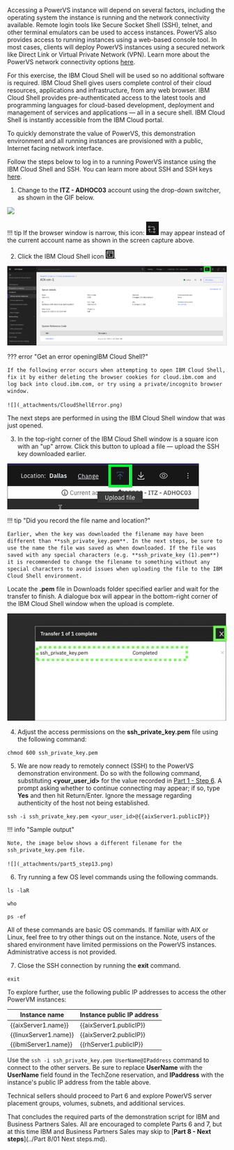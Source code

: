 Accessing a PowerVS instance will depend on several factors, including the operating system the instance is running and the network connectivity available. Remote login tools like Secure Socket Shell (SSH), telnet, and other terminal emulators can be used to access instances. PowerVS also provides access to running instances using a web-based console tool. In most cases, clients will deploy PowerVS instances using a secured network like Direct Link or Virtual Private Network (VPN). Learn more about the PowerVS network connectivity options <a href="https://cloud.ibm.com/docs/power-iaas?topic=power-iaas-about-virtual-server#public-private-networks" target="_blank">here</a>.

For this exercise, the IBM Cloud Shell will be used so no additional software is required. IBM Cloud Shell gives users complete control of their cloud resources, applications and infrastructure, from any web browser. IBM Cloud Shell provides pre-authenticated access to the latest tools and programming languages for cloud-based development, deployment and management of services and applications — all in a secure shell. IBM Cloud Shell is instantly accessible from the IBM Cloud portal.

To quickly demonstrate the value of PowerVS, this demonstration environment and all running instances are provisioned with a public, Internet facing network interface.

Follow the steps below to log in to a running PowerVS instance using the IBM Cloud Shell and SSH. You can learn more about SSH and SSH keys <a href="https://en.wikipedia.org/wiki/Secure_Shell" target="_blank">here</a>.

1. Change to the **ITZ - ADHOC03** account using the drop-down switcher, as shown in the GIF below.

![](_attachments/SwitchAccounts-final.gif)

!!! tip
    If the browser window is narrow, this icon: ![](_attachments/SwitchAccountsIcon.png) may appear instead of the current account name as shown in the screen capture above.

2. Click the IBM Cloud Shell icon ![](_attachments/CloudShellIcon.png).

![](_attachments/StartCloudShell-new.png)

??? error "Get an error openingIBM Cloud Shell?"

    If the following error occurs when attempting to open IBM Cloud Shell, fix it by either deleting the browser cookies for cloud.ibm.com and log back into cloud.ibm.com, or try using a private/incognito browser window.

    ![](_attachments/CloudShellError.png)

The next steps are performed in using the IBM Cloud Shell window that was just opened.

3. In the top-right corner of the IBM Cloud Shell window is a square icon with an "up" arrow. Click this button to upload a file — upload the SSH key downloaded earlier.

![](_attachments/part5_step10a.png)

!!! tip "Did you record the file name and location?"
    
    Earlier, when the key was downloaded the filename may have been different than **ssh_private_key.pem**. In the next steps, be sure to use the name the file was saved as when downloaded. If the file was saved with any special characters (e.g. **ssh_private_key (1).pem**) it is recommended to change the filename to something without any special characters to avoid issues when uploading the file to the IBM Cloud Shell environment.

Locate the **.pem** file in  Downloads folder specified earlier and  wait for the transfer to finish. A dialogue box will appear in the bottom-right corner of the IBM Cloud Shell window when the upload is complete.

![](_attachments/part5_step10b.png)

4. Adjust the access permissions on the **ssh_private_key.pem** file using the following command:

```
chmod 600 ssh_private_key.pem
```

5. We are now ready to remotely connect (SSH) to the PowerVS demonstration environment. Do so with the following command, substituting **<your_user_id>** for the value recorded in <a href="https://ibm.github.io/SalesEnablement-PowerVS-L3/Part%201/01%20Introduction/" target="_blank">Part 1 - Step 6</a>. A prompt asking whether to continue connecting may appear; if so, type **Yes** and then hit Return/Enter. Ignore the message regarding authenticity of the host not being established.

```
ssh -i ssh_private_key.pem <your_user_id>@{{aixServer1.publicIP}}
```

!!! info "Sample output"

    Note, the image below shows a different filename for the ssh_private_key.pem file.

    ![](_attachments/part5_step13.png)

6. Try running a few OS level commands using the following commands.

```
ls -laR
```

```
who
```

```
ps -ef
```

All of these commands are basic OS commands. If familiar with AIX or Linux, feel free to try other things out on the instance. Note, users of the shared environment have limited permissions on the PowerVS instances. Administrative access is not provided.

7. Close the SSH connection by running the **exit** command.

```
exit
```

To explore further, use the following public IP addresses to access the other PowerVM instances:

| Instance name | Instance public IP address |
| ------------- | -------------------------- |
| {{aixServer1.name}} | {{aixServer1.publicIP}} |
| {{linuxServer1.name}} | {{aixServer2.publicIP}} |
| {{ibmiServer1.name}} | {{rhServer1.publicIP}} |


Use the ```ssh -i ssh_private_key.pem UserName@IPaddress``` command to connect to the other servers. Be sure to replace **UserName** with the **UserName** field found in the TechZone reservation, and **IPaddress** with the instance's public IP address from the table above.

Technical sellers should proceed to Part 6 and explore PowerVS server placement groups, volumes, subnets, and additional services.

That concludes the required parts of the demonstration script for IBM and Business Partners Sales. All are encouraged to complete Parts 6 and 7, but at this time IBM and Business Partners Sales may skip to [**Part 8 - Next steps**](../Part 8/01 Next steps.md).
